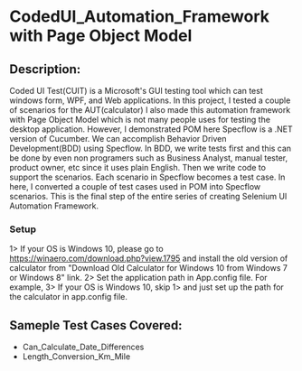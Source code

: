 # CodedUI_Automation_Framework with Page Object Model
## Description:
Coded UI Test(CUIT) is a Microsoft's GUI testing tool which can test windows form, WPF, and Web applications.
In this project, I tested a couple of scenarios for the AUT(calculator)
I also made this automation framework with Page Object Model which is not many people uses for testing the desktop application.
However, I demonstrated POM here 
Specflow is a .NET version of Cucumber.
We can accomplish Behavior Driven Development(BDD) using Specflow.
In BDD, we write tests first and this can be done by even non programers such as Business Analyst, manual tester, product owner, etc since it uses plain English. Then we write code to support the scenarios.
Each scenario in Specflow becomes a test case. 
In here, I converted a couple of test cases used in POM into Specflow scenarios.
This is the final step of the entire series of creating Selenium UI Automation Framework.

### Setup
1> If your OS is Windows 10, please go to https://winaero.com/download.php?view.1795 and install the old version of calculator from "Download Old Calculator for Windows 10 from Windows 7 or Windows 8" link.
2> Set the application path in App.config file. For example, <add key="AUT" value="C:\Windows\System32\calc1.exe"/>
3> If your OS is Windows 10, skip 1> and just set up the path for the calculator in app.config file. 

## Sameple Test Cases Covered:

* Can_Calculate_Date_Differences
* Length_Conversion_Km_Mile
